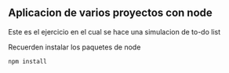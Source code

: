 ## Aplicacion de varios proyectos con node 

Este es el ejercicio en el cual se hace una simulacion de to-do list

Recuerden instalar los paquetes de node

```
npm install
```
